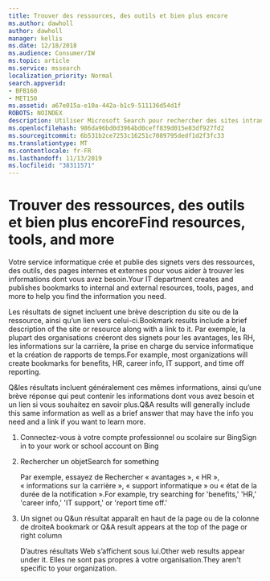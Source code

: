 ```yaml
---
title: Trouver des ressources, des outils et bien plus encore
ms.author: dawholl
author: dawholl
manager: kellis
ms.date: 12/18/2018
ms.audience: Consumer/IW
ms.topic: article
ms.service: mssearch
localization_priority: Normal
search.appverid:
- BFB160
- MET150
ms.assetid: a67e015a-e10a-442a-b1c9-511136d54d1f
ROBOTS: NOINDEX
description: Utiliser Microsoft Search pour rechercher des sites intranet, des ressources, des outils et des liens vers des informations internes
ms.openlocfilehash: 986da96bd0d3964bd0ceff839d015e83df927fd2
ms.sourcegitcommit: 6b531b2ce7253c16251c7089795dedf1d2f3fc33
ms.translationtype: MT
ms.contentlocale: fr-FR
ms.lasthandoff: 11/13/2019
ms.locfileid: "38311571"
---
```

# <a name="find-resources-tools-and-more"></a><span data-ttu-id="00014-103">Trouver des ressources, des outils et bien plus encore</span><span class="sxs-lookup"><span data-stu-id="00014-103">Find resources, tools, and more</span></span>

<span data-ttu-id="00014-104">Votre service informatique crée et publie des signets vers des ressources, des outils, des pages internes et externes pour vous aider à trouver les informations dont vous avez besoin.</span><span class="sxs-lookup"><span data-stu-id="00014-104">Your IT department creates and publishes bookmarks to internal and external resources, tools, pages, and more to help you find the information you need.</span></span>
  
<span data-ttu-id="00014-105">Les résultats de signet incluent une brève description du site ou de la ressource, ainsi qu’un lien vers celui-ci.</span><span class="sxs-lookup"><span data-stu-id="00014-105">Bookmark results include a brief description of the site or resource along with a link to it.</span></span> <span data-ttu-id="00014-106">Par exemple, la plupart des organisations créeront des signets pour les avantages, les RH, les informations sur la carrière, la prise en charge du service informatique et la création de rapports de temps.</span><span class="sxs-lookup"><span data-stu-id="00014-106">For example, most organizations will create bookmarks for benefits, HR, career info, IT support, and time off reporting.</span></span>
  
<span data-ttu-id="00014-107">Q&les résultats incluent généralement ces mêmes informations, ainsi qu’une brève réponse qui peut contenir les informations dont vous avez besoin et un lien si vous souhaitez en savoir plus.</span><span class="sxs-lookup"><span data-stu-id="00014-107">Q&A results will generally include this same information as well as a brief answer that may have the info you need and a link if you want to learn more.</span></span>
  
1. <span data-ttu-id="00014-108">Connectez-vous à votre compte professionnel ou scolaire sur Bing</span><span class="sxs-lookup"><span data-stu-id="00014-108">Sign in to your work or school account on Bing</span></span> 
    
2. <span data-ttu-id="00014-109">Rechercher un objet</span><span class="sxs-lookup"><span data-stu-id="00014-109">Search for something</span></span>
    
    <span data-ttu-id="00014-110">Par exemple, essayez de Rechercher « avantages », « HR », « informations sur la carrière », « support informatique » ou « état de la durée de la notification ».</span><span class="sxs-lookup"><span data-stu-id="00014-110">For example, try searching for 'benefits,' 'HR,' 'career info,' 'IT support,' or 'report time off.'</span></span>
    
3. <span data-ttu-id="00014-111">Un signet ou Q&un résultat apparaît en haut de la page ou de la colonne de droite</span><span class="sxs-lookup"><span data-stu-id="00014-111">A bookmark or Q&A result appears at the top of the page or right column</span></span>
    
    <span data-ttu-id="00014-112">D’autres résultats Web s’affichent sous lui.</span><span class="sxs-lookup"><span data-stu-id="00014-112">Other web results appear under it.</span></span> <span data-ttu-id="00014-113">Elles ne sont pas propres à votre organisation.</span><span class="sxs-lookup"><span data-stu-id="00014-113">They aren't specific to your organization.</span></span>

  

